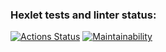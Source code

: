 ### Hexlet tests and linter status:
[![Actions Status](https://github.com/absque96/php-project-lvl1/workflows/hexlet-check/badge.svg)](https://github.com/absque96/php-project-lvl1/actions)
[![Maintainability](https://api.codeclimate.com/v1/badges/a99a88d28ad37a79dbf6/maintainability)](https://codeclimate.com/github/codeclimate/codeclimate/maintainability)
